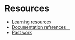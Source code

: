 # Resources

- [Learning resources](learning-resources.md)
- [Documentation references__](doc-references.md)
- [Past work](past-work.md)
